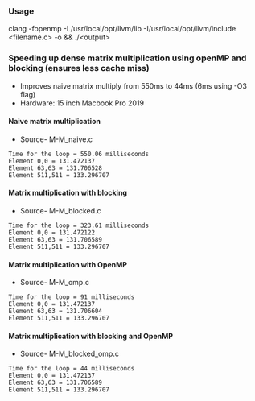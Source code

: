 ### Usage
 clang -fopenmp -L/usr/local/opt/llvm/lib -I/usr/local/opt/llvm/include <filename.c> -o <output> && ./\<output>

### Speeding up dense matrix multiplication using openMP and blocking (ensures less cache miss)
* Improves naive matrix multiply from 550ms to 44ms (6ms using -O3 flag)
* Hardware: 15 inch Macbook Pro 2019

#### Naive matrix multiplication
* Source- M-M_naive.c
```
Time for the loop = 550.06 milliseconds
Element 0,0 = 131.472137
Element 63,63 = 131.706528
Element 511,511 = 133.296707
```

#### Matrix multiplication with blocking
* Source- M-M_blocked.c
```
Time for the loop = 323.61 milliseconds
Element 0,0 = 131.472122
Element 63,63 = 131.706589
Element 511,511 = 133.296707
```

#### Matrix multiplication with OpenMP
* Source- M-M_omp.c
```
Time for the loop = 91 milliseconds
Element 0,0 = 131.472137
Element 63,63 = 131.706604
Element 511,511 = 133.296707
```

#### Matrix multiplication with blocking and OpenMP
* Source- M-M_blocked_omp.c
```
Time for the loop = 44 milliseconds
Element 0,0 = 131.472137
Element 63,63 = 131.706589
Element 511,511 = 133.296707
```
